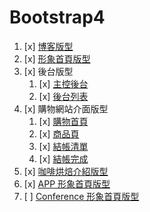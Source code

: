 # Bootstrap4

1. [x] [博客版型](https://tpwilovepanda.github.io/Bootstrap4-Template/01.blog-template/finally.html)
1. [x] [形象首頁版型](https://tpwilovepanda.github.io/Bootstrap4-Template/02.landingPage-template/finally.html)
1. [x] 後台版型
    1. [x] [主控後台](https://tpwilovepanda.github.io/Bootstrap4-Template/03.dashboard-template/finally.html)
    1. [x] [後台列表](https://tpwilovepanda.github.io/Bootstrap4-Template/03.dashboard-template/finally-list.html)
1. [x] 購物網站介面版型
    1. [x] [購物首頁](https://tpwilovepanda.github.io/Bootstrap4-Template/04.shoppingCart-template/finally.html)
    1. [x] [商品頁](https://tpwilovepanda.github.io/Bootstrap4-Template/04.shoppingCart-template/finally-product.html)
    1. [x] [結帳清單](https://tpwilovepanda.github.io/Bootstrap4-Template/04.shoppingCart-template/finally-checkout.html)
    1. [x] [結帳完成](https://tpwilovepanda.github.io/Bootstrap4-Template/04.shoppingCart-template/finally-checkoutCompleted.html)
1. [x] [咖啡烘焙介紹版型](https://codepen.io/LovePanda/full/ppYjOO/)
1. [x] [APP 形象首頁版型](https://tpwilovepanda.github.io/Bootstrap4-Template/06.app-template/public/app.html)
1. [ ] [Conference 形象首頁版型]()